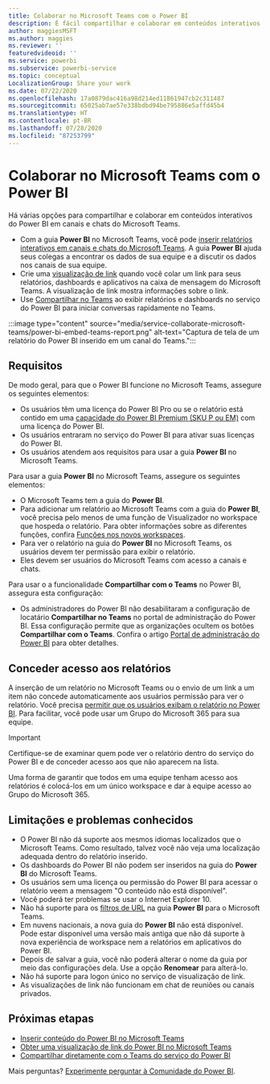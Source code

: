 ```yaml
---
title: Colaborar no Microsoft Teams com o Power BI
description: É fácil compartilhar e colaborar em conteúdos interativos do Power BI em canais e chats do Microsoft Teams.
author: maggiesMSFT
ms.author: maggies
ms.reviewer: ''
featuredvideoid: ''
ms.service: powerbi
ms.subservice: powerbi-service
ms.topic: conceptual
LocalizationGroup: Share your work
ms.date: 07/22/2020
ms.openlocfilehash: 17a0879dac416a98d214ed11861947cb2c311487
ms.sourcegitcommit: 65025ab7ae57e338bdbd94be795886e5affd45b4
ms.translationtype: HT
ms.contentlocale: pt-BR
ms.lasthandoff: 07/28/2020
ms.locfileid: "87253799"
---
```

# <a name="collaborate-in-microsoft-teams-with-power-bi"></a>Colaborar no Microsoft Teams com o Power BI

Há várias opções para compartilhar e colaborar em conteúdos interativos do Power BI em canais e chats do Microsoft Teams. 

- Com a guia **Power BI** no Microsoft Teams, você pode [inserir relatórios interativos em canais e chats do Microsoft Teams](service-embed-report-microsoft-teams.md). A guia **Power BI** ajuda seus colegas a encontrar os dados de sua equipe e a discutir os dados nos canais de sua equipe. 
- Crie uma [visualização de link](service-teams-link-preview.md) quando você colar um link para seus relatórios, dashboards e aplicativos na caixa de mensagem do Microsoft Teams. A visualização de link mostra informações sobre o link. 
- Use [Compartilhar no Teams](service-share-report-teams.md) ao exibir relatórios e dashboards no serviço do Power BI para iniciar conversas rapidamente no Teams.
 
:::image type="content" source="media/service-collaborate-microsoft-teams/power-bi-embed-teams-report.png" alt-text="Captura de tela de um relatório do Power BI inserido em um canal do Teams.":::

## <a name="requirements"></a>Requisitos

De modo geral, para que o Power BI funcione no Microsoft Teams, assegure os seguintes elementos:

- Os usuários têm uma licença do Power BI Pro ou se o relatório está contido em uma [capacidade do Power BI Premium (SKU P ou EM)](../admin/service-premium-what-is.md) com uma licença do Power BI.
- Os usuários entraram no serviço do Power BI para ativar suas licenças do Power BI.
- Os usuários atendem aos requisitos para usar a guia **Power BI** no Microsoft Teams.

Para usar a guia **Power BI** no Microsoft Teams, assegure os seguintes elementos:

- O Microsoft Teams tem a guia do **Power BI**.
- Para adicionar um relatório ao Microsoft Teams com a guia do **Power BI**, você precisa pelo menos de uma função de Visualizador no workspace que hospeda o relatório. Para obter informações sobre as diferentes funções, confira [Funções nos novos workspaces](service-new-workspaces.md#roles-in-the-new-workspaces).
- Para ver o relatório na guia do **Power BI** no Microsoft Teams, os usuários devem ter permissão para exibir o relatório.
- Eles devem ser usuários do Microsoft Teams com acesso a canais e chats.

Para usar o a funcionalidade **Compartilhar com o Teams** no Power BI, assegura esta configuração:

- Os administradores do Power BI não desabilitaram a configuração de locatário **Compartilhar no Teams** no portal de administração do Power BI. Essa configuração permite que as organizações ocultem os botões **Compartilhar com o Teams**. Confira o artigo [Portal de administração do Power BI](../admin/service-admin-portal.md#share-to-teams-tenant-setting) para obter detalhes.

## <a name="grant-access-to-reports"></a>Conceder acesso aos relatórios

A inserção de um relatório no Microsoft Teams ou o envio de um link a um item não concede automaticamente aos usuários permissão para ver o relatório. Você precisa [permitir que os usuários exibam o relatório no Power BI](service-share-dashboards.md). Para facilitar, você pode usar um Grupo do Microsoft 365 para sua equipe.

> [!IMPORTANT]
> Certifique-se de examinar quem pode ver o relatório dentro do serviço do Power BI e de conceder acesso aos que não aparecem na lista.

Uma forma de garantir que todos em uma equipe tenham acesso aos relatórios é colocá-los em um único workspace e dar à equipe acesso ao Grupo do Microsoft 365.

## <a name="known-issues-and-limitations"></a>Limitações e problemas conhecidos

- O Power BI não dá suporte aos mesmos idiomas localizados que o Microsoft Teams. Como resultado, talvez você não veja uma localização adequada dentro do relatório inserido.
- Os dashboards do Power BI não podem ser inseridos na guia do **Power BI** do Microsoft Teams.
- Os usuários sem uma licença ou permissão do Power BI para acessar o relatório veem a mensagem "O conteúdo não está disponível".
- Você poderá ter problemas se usar o Internet Explorer 10. <!--You can look at the [browsers support for Power BI](../consumer/end-user-browsers.md) and for [Microsoft 365](https://products.office.com/office-system-requirements#Browsers-section). -->
- Não há suporte para os [filtros de URL](service-url-filters.md) na guia **Power BI** para o Microsoft Teams.
- Em nuvens nacionais, a nova guia do **Power BI** não está disponível. Pode estar disponível uma versão mais antiga que não dá suporte à nova experiência de workspace nem a relatórios em aplicativos do Power BI.
- Depois de salvar a guia, você não poderá alterar o nome da guia por meio das configurações dela. Use a opção **Renomear** para alterá-lo.
- Não há suporte para logon único no serviço de visualização de link.
- As visualizações de link não funcionam em chat de reuniões ou canais privados.

## <a name="next-steps"></a>Próximas etapas

- [Inserir conteúdo do Power BI no Microsoft Teams](service-embed-report-microsoft-teams.md)
- [Obter uma visualização de link do Power BI no Microsoft Teams](service-teams-link-preview.md)
- [Compartilhar diretamente com o Teams do serviço do Power BI](service-share-report-teams.md)

Mais perguntas? [Experimente perguntar à Comunidade do Power BI](https://community.powerbi.com/).
